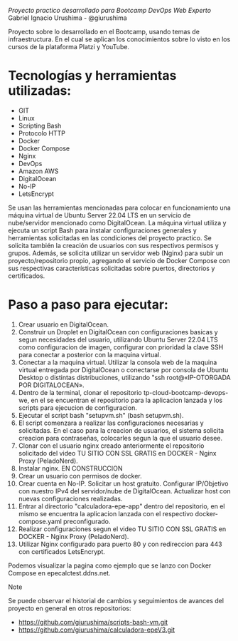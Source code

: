 <em>Proyecto practico desarrollado para Bootcamp DevOps Web Experto </em>
Gabriel Ignacio Urushima - @giurushima

Proyecto sobre lo desarrollado en el Bootcamp, usando temas de infraestructura. En el cual se aplican los conocimientos sobre lo visto en los cursos de la plataforma Platzi y YouTube.

# Tecnologías y herramientas utilizadas:
- GIT
- Linux
- Scripting Bash
- Protocolo HTTP
- Docker
- Docker Compose
- Nginx
- DevOps
- Amazon AWS
- DigitalOcean
- No-IP
- LetsEncrypt

Se usan las herramientas mencionadas para colocar en funcionamiento una máquina virtual de Ubuntu Server 22.04 LTS en un servicio de nube/servidor mencionado como DigitalOcean. La máquina virtual utiliza y ejecuta un script Bash para instalar configuraciones generales y herramientas solicitadas en las condiciones del proyecto practico. Se solicita también la creación de usuarios con sus respectivos permisos y grupos. Además, se solicita utilizar un servidor web (Nginx) para subir un proyecto/repositorio propio, agregando el servicio de Docker Compose con sus respectivas características solicitadas sobre puertos, directorios y certificados.

# Paso a paso para ejecutar:
1. Crear usuario en DigitalOcean.
2. Construir un Droplet en DigitalOcean con configuraciones basicas y segun necesidades del usuario, utilizando Ubuntu Server 22.04 LTS como configuracion de imagen, configurar con prioridad la clave SSH para conectar a posterior con la maquina virtual.
3. Conectar a la maquina virtual. Utilizar la consola web de la maquina virtual entregada por DigitalOcean o conectarse por consola de Ubuntu Desktop o distintas distribuciones, utilizando "ssh root@«IP-OTORGADA POR DIGITALOCEAN».
4. Dentro de la terminal, clonar el repositorio tp-cloud-bootcamp-devops-we, en el se encuentran el repositorio para la aplicacion lanzada y los scripts para ejecucion de configuracion.
5. Ejecutar el script bash "setupvm.sh" (bash setupvm.sh).
6. El script comenzara a realizar las configuraciones necesarias y solicitadas. En el caso para la creacion de usuarios, el sistema solicita creacion para contraseñas, colocarles segun la que el usuario desee.
7. Clonar con el usuario nginx creado anteriormente el repositorio solicitado del video TU SITIO CON SSL GRATIS en DOCKER - Nginx Proxy (PeladoNerd).
8. Instalar nginx. EN CONSTRUCCION
9. Crear un usuario con permisos de docker.
10. Crear cuenta en No-IP. Solicitar un host gratuito. Configurar IP/Objetivo con nuestro IPv4 del servidor/nube de DigitalOcean. Actualizar host con nuevas configuraciones realizadas.
11. Entrar al directorio "calculadora-epe-app" dentro del repositorio, en el mismo se encuentra la aplicacion lanzada con el respectivo docker-compose.yaml preconfigurado.
12. Realizar configuraciones segun el video TU SITIO CON SSL GRATIS en DOCKER - Nginx Proxy (PeladoNerd).
13. Utilizar Nginx configurado para puerto 80 y con redireccion para 443 con certificados LetsEncrypt.

Podemos visualizar la pagina como ejemplo que se lanzo con Docker Compose en epecalctest.ddns.net.

> [!NOTE]
> Se puede observar el historial de cambios y seguimientos de avances del proyecto en general en otros repositorios:
> - https://github.com/giurushima/scripts-bash-vm.git
> - https://github.com/giurushima/calculadora-epeV3.git
